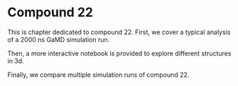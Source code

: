 # Compound 22

This is chapter dedicated to compound 22. First, we cover a typical analysis
of a 2000 ns GaMD simulation run.

Then, a more interactive notebook is provided to explore different structures in
3d.

Finally, we compare multiple simulation runs of compound 22. 
